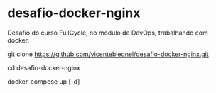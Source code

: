# desafio-docker-nginx
Desafio do curso FullCycle, no módulo de DevOps, trabalhando com docker.

git clone https://github.com/vicentebleonel/desafio-docker-nginx.git

cd desafio-docker-nginx

docker-compose up [-d]
